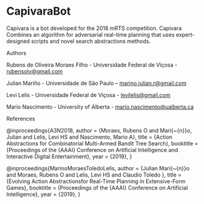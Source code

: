 # CapivaraBot
Capivara is a bot developed for the 2018 mRTS competition. Capivara Combines an algorithm for adversarial real-time planning that uses expert-designed scripts and novel search abstractions methods.

Authors

Rubens de Oliveira Moraes Filho - Universidade Federal de Viçosa - rubensolv@gmail.com

Julian Mariño - Universidade de São Paulo – marino.julian.r@gmail.com

Levi Lelis - Universidade Federal de Viçosa - levilelis@gmail.com

Mario Nascimento - University of Alberta - mario.nascimento@ualberta.ca

References

@inproceedings{A3N2018,
 author    = {Moraes, Rubens O and
               Mari{\~{n}}o, Julian and
               Lelis, Levi HS
               and Nascimento, Mario A},
 title     = {Action Abstractions for Combinatorial Multi-Armed Bandit Tree Search},
 booktitle = {Proceedings of the {AAAI} Conference on Artificial Intelligence and Interactive Digital Entertainment},
 year      = {2019},
}

@inproceedings{MarinoMoraesToledoLelis,
 author    = {Julian Mari{\~{n}}o and
              Moraes, Rubens O and
               Lelis, Levi HS and
               Claudio Toledo },
 title     = {Evolving Action Abstractionsfor Real-Time Planning in Extensive-Form Games},
 booktitle = {Proceedings of the {AAAI} Conference on Artificial Intelligence},
 year      = {2019},
}
